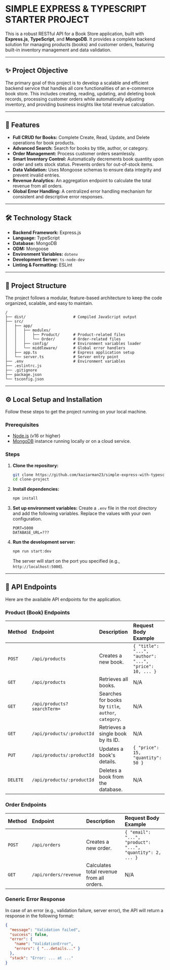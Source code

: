 # SIMPLE EXPRESS & TYPESCRIPT STARTER PROJECT

This is a robust RESTful API for a Book Store application, built with **Express.js**, **TypeScript**, and **MongoDB**. It provides a complete backend solution for managing products (books) and customer orders, featuring built-in inventory management and data validation.

---

## ✨ Project Objective

The primary goal of this project is to develop a scalable and efficient backend service that handles all core functionalities of an e-commerce book store. This includes creating, reading, updating, and deleting book records, processing customer orders while automatically adjusting inventory, and providing business insights like total revenue calculation.

---

## 🚀 Features

-   **Full CRUD for Books:** Complete Create, Read, Update, and Delete operations for book products.
-   **Advanced Search:** Search for books by title, author, or category.
-   **Order Management:** Process customer orders seamlessly.
-   **Smart Inventory Control:** Automatically decrements book quantity upon order and sets stock status. Prevents orders for out-of-stock items.
-   **Data Validation:** Uses Mongoose schemas to ensure data integrity and prevent invalid entries.
-   **Revenue Analytics:** An aggregation endpoint to calculate the total revenue from all orders.
-   **Global Error Handling:** A centralized error handling mechanism for consistent and descriptive error responses.

---

## 🛠️ Technology Stack

-   **Backend Framework:** Express.js
-   **Language:** TypeScript
-   **Database:** MongoDB
-   **ODM:** Mongoose
-   **Environment Variables:** `dotenv`
-   **Development Server:** `ts-node-dev`
-   **Linting & Formatting:** ESLint

---

## 📂 Project Structure

The project follows a modular, feature-based architecture to keep the code organized, scalable, and easy to maintain.

```
/
├── dist/                     # Compiled JavaScript output
├── src/
│   ├── app/
│   │   ├── modules/
│   │   │   ├── Product/      # Product-related files
│   │   │   └── Order/        # Order-related files
│   │   ├── config/           # Environment variables loader  
│   │   └── middleware/       # Global error handlers             
│   ├── app.ts                # Express application setup
│   └── server.ts             # Server entry point
├── .env                      # Environment variables
├── .eslintrc.js
├── .gitignore
├── package.json
└── tsconfig.json
```

---

## ⚙️ Local Setup and Installation

Follow these steps to get the project running on your local machine.

### Prerequisites

-   [Node.js](https://nodejs.org/) (v16 or higher)
-   [MongoDB](https://www.mongodb.com/try/download/community) instance running locally or on a cloud service.

### Steps

1.  **Clone the repository:**
    ```bash
    git clone https://github.com/kaziarman23/simple-express-with-typescript-starter-project.git
    cd clone-project
    ```

2.  **Install dependencies:**
    ```bash
    npm install
    ```

3.  **Set up environment variables:**
    Create a `.env` file in the root directory and add the following variables. Replace the values with your own configuration.
    ```env
    PORT=5000
    DATABASE_URL=???
    ```

4.  **Run the development server:**
    ```bash
    npm run start:dev
    ```
    The server will start on the port you specified (e.g., `http://localhost:5000`).

---

## 🔌 API Endpoints

Here are the available API endpoints for the application.

### Product (Book) Endpoints

| Method   | Endpoint                    | Description                                        | Request Body Example                                     |
| :------- | :-------------------------- | :------------------------------------------------- | :------------------------------------------------------- |
| `POST`   | `/api/products`             | Creates a new book.                                | `{ "title": "...", "author": "...", "price": 10, ... }`   |
| `GET`    | `/api/products`             | Retrieves all books.                               | N/A                                                      |
| `GET`    | `/api/products?searchTerm=` | Searches for books by `title`, `author`, `category`. | N/A                                                      |
| `GET`    | `/api/products/:productId`  | Retrieves a single book by its ID.                 | N/A                                                      |
| `PUT`    | `/api/products/:productId`  | Updates a book's details.                          | `{ "price": 15, "quantity": 50 }`                        |
| `DELETE` | `/api/products/:productId`  | Deletes a book from the database.                  | N/A                                                      |

### Order Endpoints

| Method | Endpoint            | Description                               | Request Body Example                                         |
| :----- | :------------------ | :---------------------------------------- | :----------------------------------------------------------- |
| `POST` | `/api/orders`       | Creates a new order.                      | `{ "email": "...", "product": "...", "quantity": 2, ... }`   |
| `GET`  | `/api/orders/revenue` | Calculates total revenue from all orders. | N/A                                                          |

### Generic Error Response

In case of an error (e.g., validation failure, server error), the API will return a response in the following format:

```json
{
  "message": "Validation failed",
  "success": false,
  "error": {
    "name": "ValidationError",
    "errors": { "...details..." }
  },
  "stack": "Error: ... at ..."
}
```